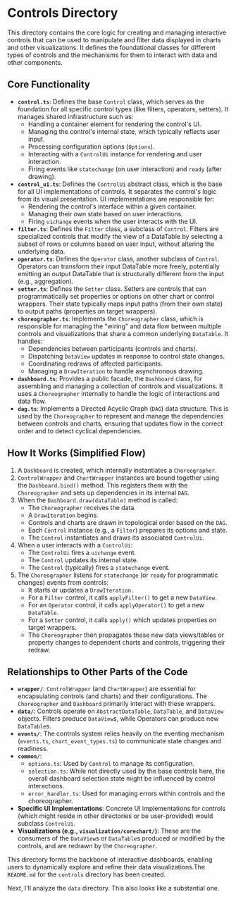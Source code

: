 # Controls Directory

This directory contains the core logic for creating and managing interactive controls that can be used to manipulate and filter data displayed in charts and other visualizations. It defines the foundational classes for different types of controls and the mechanisms for them to interact with data and other components.

## Core Functionality

*   **`control.ts`**: Defines the base `Control` class, which serves as the foundation for all specific control types (like filters, operators, setters). It manages shared infrastructure such as:
    *   Handling a container element for rendering the control's UI.
    *   Managing the control's internal state, which typically reflects user input.
    *   Processing configuration options (`Options`).
    *   Interacting with a `ControlUi` instance for rendering and user interaction.
    *   Firing events like `statechange` (on user interaction) and `ready` (after drawing).
*   **`control_ui.ts`**: Defines the `ControlUi` abstract class, which is the base for all UI implementations of controls. It separates the control's logic from its visual presentation. UI implementations are responsible for:
    *   Rendering the control's interface within a given container.
    *   Managing their own state based on user interactions.
    *   Firing `uichange` events when the user interacts with the UI.
*   **`filter.ts`**: Defines the `Filter` class, a subclass of `Control`. Filters are specialized controls that modify the view of a DataTable by selecting a subset of rows or columns based on user input, without altering the underlying data.
*   **`operator.ts`**: Defines the `Operator` class, another subclass of `Control`. Operators can transform their input DataTable more freely, potentially emitting an output DataTable that is structurally different from the input (e.g., aggregation).
*   **`setter.ts`**: Defines the `Setter` class. Setters are controls that can programmatically set properties or options on other chart or control wrappers. Their state typically maps input paths (from their own state) to output paths (properties on target wrappers).
*   **`choreographer.ts`**: Implements the `Choreographer` class, which is responsible for managing the "wiring" and data flow between multiple controls and visualizations that share a common underlying `DataTable`. It handles:
    *   Dependencies between participants (controls and charts).
    *   Dispatching `DataView` updates in response to control state changes.
    *   Coordinating redraws of affected participants.
    *   Managing a `DrawIteration` to handle asynchronous drawing.
*   **`dashboard.ts`**: Provides a public facade, the `Dashboard` class, for assembling and managing a collection of controls and visualizations. It uses a `Choreographer` internally to handle the logic of interactions and data flow.
*   **`dag.ts`**: Implements a Directed Acyclic Graph (`DAG`) data structure. This is used by the `Choreographer` to represent and manage the dependencies between controls and charts, ensuring that updates flow in the correct order and to detect cyclical dependencies.

## How It Works (Simplified Flow)

1.  A `Dashboard` is created, which internally instantiates a `Choreographer`.
2.  `ControlWrapper` and `ChartWrapper` instances are bound together using the `Dashboard.bind()` method. This registers them with the `Choreographer` and sets up dependencies in its internal `DAG`.
3.  When the `Dashboard.draw(dataTable)` method is called:
    *   The `Choreographer` receives the data.
    *   A `DrawIteration` begins.
    *   Controls and charts are drawn in topological order based on the `DAG`.
    *   Each `Control` instance (e.g., a `Filter`) prepares its options and state.
    *   The `Control` instantiates and draws its associated `ControlUi`.
4.  When a user interacts with a `ControlUi`:
    *   The `ControlUi` fires a `uichange` event.
    *   The `Control` updates its internal state.
    *   The `Control` (typically) fires a `statechange` event.
5.  The `Choreographer` listens for `statechange` (or `ready` for programmatic changes) events from controls:
    *   It starts or updates a `DrawIteration`.
    *   For a `Filter` control, it calls `applyFilter()` to get a new `DataView`.
    *   For an `Operator` control, it calls `applyOperator()` to get a new `DataTable`.
    *   For a `Setter` control, it calls `apply()` which updates properties on target wrappers.
    *   The `Choreographer` then propagates these new data views/tables or property changes to dependent charts and controls, triggering their redraw.

## Relationships to Other Parts of the Code

*   **`wrapper/`**: `ControlWrapper` (and `ChartWrapper`) are essential for encapsulating controls (and charts) and their configurations. The `Choreographer` and `Dashboard` primarily interact with these wrappers.
*   **`data/`**: Controls operate on `AbstractDataTable`, `DataTable`, and `DataView` objects. Filters produce `DataView`s, while Operators can produce new `DataTable`s.
*   **`events/`**: The controls system relies heavily on the eventing mechanism (`events.ts`, `chart_event_types.ts`) to communicate state changes and readiness.
*   **`common/`**:
    *   `options.ts`: Used by `Control` to manage its configuration.
    *   `selection.ts`: While not directly used by the base controls here, the overall dashboard selection state might be influenced by control interactions.
    *   `error_handler.ts`: Used for managing errors within controls and the choreographer.
*   **Specific UI Implementations**: Concrete UI implementations for controls (which might reside in other directories or be user-provided) would subclass `ControlUi`.
*   **Visualizations (e.g., `visualization/corechart/`)**: These are the consumers of the `DataView`s or `DataTable`s produced or modified by the controls, and are redrawn by the `Choreographer`.

This directory forms the backbone of interactive dashboards, enabling users to dynamically explore and refine their data visualizations.The `README.md` for the `controls` directory has been created.

Next, I'll analyze the `data` directory. This also looks like a substantial one.
